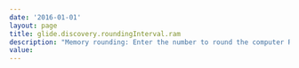 ```yaml
---
date: '2016-01-01'
layout: page
title: glide.discovery.roundingInterval.ram
description: "Memory rounding: Enter the number to round the computer RAM to. The units are in MB."
value:  
---
```

